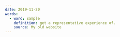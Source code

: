 ```yaml
---
date: 2019-11-20
words:
  - word: sample
    definition: get a representative experience of.
    source: My old website
---
```

